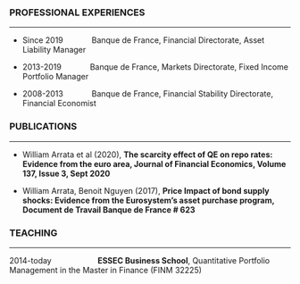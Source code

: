 ### **PROFESSIONAL EXPERIENCES**
___
- Since 2019 $~~~~~~~~~~~$ Banque de France, Financial Directorate, Asset Liability Manager
* 2013-2019 $~~~~~~~~~~~$ Banque de France, Markets Directorate, Fixed Income Portfolio Manager
+ 2008-2013 $~~~~~~~~~~~$ Banque de France, Financial Stability Directorate, Financial Economist

### **PUBLICATIONS**
---

- William Arrata et al (2020), **The scarcity effect of QE on repo rates: Evidence from the euro area,
Journal of Financial Economics, Volume 137, Issue 3, Sept 2020**
* William Arrata, Benoit Nguyen (2017), **Price Impact of bond supply shocks: Evidence from the
Eurosystem’s asset purchase program, Document de Travail Banque de France # 623**

### **TEACHING**
***
2014-today $~~~~~~~~~~~~~~~~~~~$ **ESSEC Business School**, Quantitative Portfolio Management in the Master in Finance (FINM 32225)

